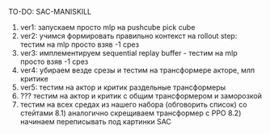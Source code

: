 TO-DO: SAC-MANISKILL

1) ver1: запускаем просто mlp на pushcube pick cube
2) ver2: учимся формировать правильно контекст на rollout step: тестим на mlp просто взяв -1 срез
3) ver3: имплементируем sequential replay buffer - тестим на mlp просто взяв -1 срез 
4) ver4: убираем везде срезы и тестим на трансформере акторе, млп критике 
5) ver5: тестим на актор и критик раздельные трансформеры
6) ??? тестим на актор и критик с общим трансформером и заморозкой
7) тестим на всех средах из нашего набора (обговорить список) со стейтами
8.1) аналогично скрещиваем трансформер с PPO 
8.2) начинаем переписывать под картинки SAC